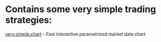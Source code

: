 # Contains some very simple trading strategies:

[very.simple.chart] - Fast interactive parametrized market data chart


[very.simple.chart]: <https://mybinder.org/v2/gh/zxweed/simple/main?filepath=very.simple.chart.ipynb>